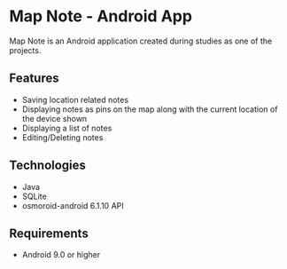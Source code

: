 # Map Note - Android App  
Map Note is an Android application created during studies as one of the projects. 
## Features
+ Saving location related notes
+ Displaying notes as pins on the map along with the current location of the device shown 
+ Displaying a list of notes
+ Editing/Deleting notes
## Technologies
+ Java 
+ SQLite
+ osmoroid-android 6.1.10 API
## Requirements
+ Android 9.0 or higher

